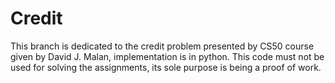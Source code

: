 # Credit
This branch is dedicated to the credit problem presented by CS50 course given by David J. Malan, implementation is in python. This code must not be used for solving the assignments, its sole purpose is being a proof of work.
